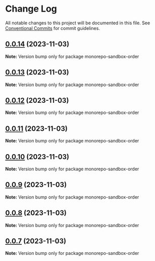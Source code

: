 # Change Log

All notable changes to this project will be documented in this file.
See [Conventional Commits](https://conventionalcommits.org) for commit guidelines.

## [0.0.14](https://github.com/neodmy/monorepo-sandbox/compare/v0.0.13...v0.0.14) (2023-11-03)

**Note:** Version bump only for package monorepo-sandbox-order





## [0.0.13](https://github.com/neodmy/monorepo-sandbox/compare/v0.0.12...v0.0.13) (2023-11-03)

**Note:** Version bump only for package monorepo-sandbox-order





## [0.0.12](https://github.com/neodmy/monorepo-sandbox/compare/v0.0.11...v0.0.12) (2023-11-03)

**Note:** Version bump only for package monorepo-sandbox-order





## [0.0.11](https://github.com/neodmy/monorepo-sandbox/compare/v0.0.10...v0.0.11) (2023-11-03)

**Note:** Version bump only for package monorepo-sandbox-order





## [0.0.10](https://github.com/neodmy/monorepo-sandbox/compare/v0.0.9...v0.0.10) (2023-11-03)

**Note:** Version bump only for package monorepo-sandbox-order





## [0.0.9](https://github.com/neodmy/monorepo-sandbox/compare/v0.0.6...v0.0.9) (2023-11-03)

**Note:** Version bump only for package monorepo-sandbox-order





## [0.0.8](https://github.com/neodmy/monorepo-sandbox/compare/v0.0.6...v0.0.8) (2023-11-03)

**Note:** Version bump only for package monorepo-sandbox-order





## [0.0.7](https://github.com/neodmy/monorepo-sandbox/compare/v0.0.6...v0.0.7) (2023-11-03)

**Note:** Version bump only for package monorepo-sandbox-order
